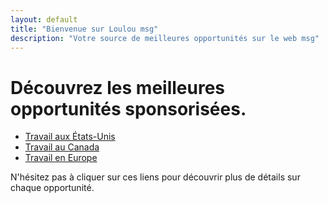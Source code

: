 ```yaml
---
layout: default
title: "Bienvenue sur Loulou msg"
description: "Votre source de meilleures opportunités sur le web msg"
---
```


# Découvrez les meilleures opportunités sponsorisées.

- [Travail aux États-Unis](/page1)
- [Travail au Canada](/page2)
- [Travail en Europe](/page3)

N'hésitez pas à cliquer sur ces liens pour découvrir plus de détails sur chaque opportunité.
